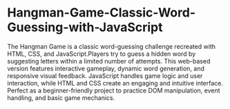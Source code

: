 # Hangman-Game-Classic-Word-Guessing-with-JavaScript
The Hangman Game is a classic word-guessing challenge recreated with HTML, CSS, and JavaScript.Players try to guess a hidden word by suggesting letters within a limited number of attempts. This web-based version features interactive gameplay, dynamic word generation, and responsive visual feedback. JavaScript handles game logic and user interaction, while HTML and CSS create an engaging and intuitive interface. Perfect as a beginner-friendly project to practice DOM manipulation, event handling, and basic game mechanics.
